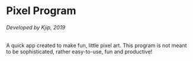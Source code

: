 # Pixel Program
###### Developed by Kjip, 2019

A quick app created to make fun, little pixel art. This program is not meant to be sophisticated, rather easy-to-use, fun and productive!
